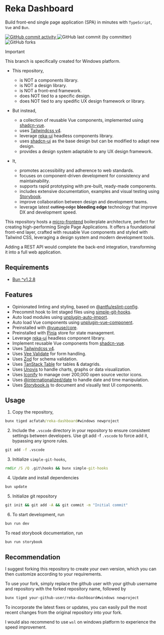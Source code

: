 # Reka Dashboard

Build front-end single page application (SPA) in minutes with `TypeScript`, `Vue` and `Bun`.

<p>
  <a href="https://github.com/acfatah/reka-dashboard/commits/windows">
    <img alt="GitHub commit activity" src="https://img.shields.io/github/commit-activity/t/acfatah/reka-dashboard?style=flat-square">
  </a>
  <img alt="GitHub last commit (by committer)" src="https://img.shields.io/github/last-commit/acfatah/reka-dashboard?display_timestamp=committer&style=flat-square">
  <img alt="GitHub forks" src="https://img.shields.io/github/forks/acfatah/reka-dashboard?style=flat">
</p>

> [!IMPORTANT]
> This branch is specifically created for Windows platform.

- This repository,
  - is NOT a components library.
  - is NOT a design library.
  - is NOT a front-end framework.
  - does NOT tied to a specific design.
  - does NOT tied to any spedific UX design framework or library.

- But instead,
  - a collection of reusable Vue components, implemented using [shadcn-vue][3].
  - uses [Tailwindcss v4][4].
  - leverage [reka-ui][2] headless components library.
  - uses [shadcn-ui][5] as the base design but can be modified to adapt new design.
  - provides a design system adaptable to any UX design framework.

- It,
  - promotes accessibility and adherence to web standards.
  - focuses on component-driven development for consistency and maintainability.
  - supports rapid prototyping with pre-built, ready-made components.
  - includes extensive documentation, examples and visual testing using [Storybook][6].
  - improve collaboration between design and development teams.
  - leverage latest ~~cutting edge~~ **bleeding edge** technology that improve DX
    and development speed.

This repository hosts a [micro-frontend][1] boilerplate architecture, perfect for
creating high-performing Single Page Applications. It offers a foundational front-end
layer, crafted with reusable Vue components and styled with Tailwind CSS, leveraging
a design system and modern development tools.

Adding a REST API would complete the back-end integration, transforming it into
a full web application.

## Requirements

- [Bun ^v1.2.8](https://bun.sh)

## Features

- Opinionated linting and styling, based on [@antfu/eslint-config](https://github.com/antfu/eslint-config).
- Precommit hook to lint staged files using [simple-git-hooks](https://github.com/toplenboren/simple-git-hooks).
- Auto load modules using [unplugin-auto-import](https://github.com/unplugin/unplugin-auto-import).
- Auto load Vue components using [unplugin-vue-component](https://github.com/unplugin/unplugin-vue-components).
- Preinstalled with [@vueuse/core](https://vueuse.org/functions.html).
- Preinstalled with [Pinia][13] store for state management.
- Leverage [reka-ui][2] headless component library.
- Implement reusable Vue components from [shadcn-vue][3].
- Uses [Tailwindcss v4][4].
- Uses [Vee Validate][7] for form handling.
- Uses [Zod][8] for schema validation.
- Uses [TanStack Table][9] for tables & datagrids.
- Uses [Unovis][10] to handle charts, graphs or data visualization.
- Uses [Iconify][11] to manage over 200,000 open source vector icons.
- Uses [@internationalized/date][12] to handle date and time manipulation.
- Uses [Storybook.js][6] to document and visually test UI components.

## Usage

1. Copy the repository,

```cmd
bunx tiged acfatah/reka-dashboard#windows newproject
```

2. Include the `.vscode` directory in your repository to ensure consistent settings between developers. Use git add -f `.vscode` to force add it, bypassing any ignore rules.

```cmd
git add -f .vscode
```

3. Initialize `simple-git-hooks`,

```cmd
rmdir /S /Q .git\hooks && bunx simple-git-hooks
```

4. Update and install dependencies

```cmd
bun update
```

5. Initialize git repository

```cmd
git init && git add -A && git commit -m "Initial commit"
```

6. To start development, run

```cmd
bun run dev
```

To read storybook documentation, run

```cmd
bun run storybook
```

## Recommendation

I suggest forking this repository to create your own version, which you can then
customize according to your requirements.

To use your fork, simply replace the github user with your github username and repository
with the forked repository name, followed by

```bash
bunx tiged your-github-user/reka-dashboard#windows newproject
```

To incorporate the latest fixes or updates, you can easily pull the most recent
changes from the original repository into your fork.

[1]: https://micro-frontends.org
[2]: https://reka-ui.com
[3]: https://shadcn-vue.com
[4]: https://tailwindcss.com
[5]: https://ui.shadcn.com
[6]: https://storybook.js.org
[7]: https://vee-validate.logaretm.com/v4/api/form
[8]: https://zod.dev/?id=introduction
[9]: https://tanstack.com/table/latest
[10]: https://unovis.dev
[11]: https://iconify.design/getting-started
[12]: https://react-spectrum.adobe.com/internationalized/date/index.html
[13]: https://pinia.vuejs.org

I would also recommend to use `wsl` on windows platform to experience the speed improvement.
